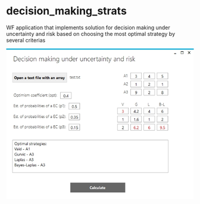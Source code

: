 # decision_making_strats
WF application that implements solution for decision making under uncertainty and risk based on choosing the most optimal strategy by several criterias

![MainForm](https://raw.githubusercontent.com/lion223/decision_making_strats/master/MainForm.jpg)
